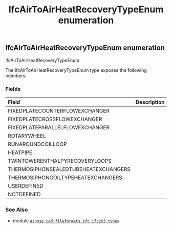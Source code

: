 ﻿---
title: IfcAirToAirHeatRecoveryTypeEnum enumeration
second_title: Aspose.CAD for Python via .NET API References
description: 
type: docs
weight: 1710
url: /python-net/aspose.cad.fileformats.ifc.ifc2x3.types/ifcairtoairheatrecoverytypeenum/
is_root: false
---

## IfcAirToAirHeatRecoveryTypeEnum enumeration

IfcAirToAirHeatRecoveryTypeEnum



The IfcAirToAirHeatRecoveryTypeEnum type exposes the following members:

### Fields
| Field | Description |
| :- | :- |
| FIXEDPLATECOUNTERFLOWEXCHANGER |  |
| FIXEDPLATECROSSFLOWEXCHANGER |  |
| FIXEDPLATEPARALLELFLOWEXCHANGER |  |
| ROTARYWHEEL |  |
| RUNAROUNDCOILLOOP |  |
| HEATPIPE |  |
| TWINTOWERENTHALPYRECOVERYLOOPS |  |
| THERMOSIPHONSEALEDTUBEHEATEXCHANGERS |  |
| THERMOSIPHONCOILTYPEHEATEXCHANGERS |  |
| USERDEFINED |  |
| NOTDEFINED |  |



### See Also
* module [`aspose.cad.fileformats.ifc.ifc2x3.types`](..)
